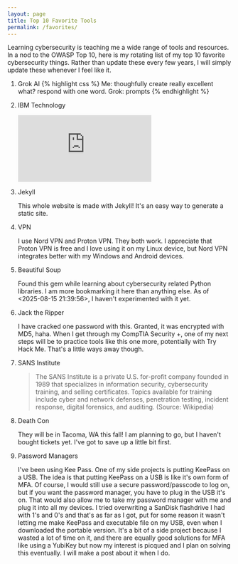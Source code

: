 ```yaml
---
layout: page
title: Top 10 Favorite Tools
permalink: /favorites/
---
```

Learning cybersecurity is teaching me a wide range of tools and resources. In a nod to the OWASP Top 10, here is my rotating list of my top 10 favorite cybersecurity things. Rather than update these every few years, I will simply update these whenever I feel like it.

1. Grok AI 
    {% highlight css %}
    Me: thoughfully create really excellent what? respond with one word.
    Grok: prompts
    {% endhighlight %}
2. IBM Technology

    <p><iframe src="https://youtu.be/kqaMIFEz15s?si=xYyJHTzGtHKuYi6d" frameborder="0" allowfullscreen></iframe></p>
    
3. Jekyll

    This whole website is made with Jekyll! It's an easy way to generate a static site.
4. VPN

    I use Nord VPN and Proton VPN. They both work. I appreciate that Proton VPN is free and I love using it on my Linux device, but Nord VPN integrates better with my Windows and Android devices.
5. Beautiful Soup

    Found this gem while learning about cybersecurity related Python libraries. I am more bookmarking it here than anything else. As of <2025-08-15 21:39:56>, I haven't experimented with it yet.
6. Jack the Ripper

    I have cracked one password with this. Granted, it was encrypted with MD5, haha. When I get through my CompTIA Security +, one of my next steps will be to practice tools like this one more, potentially with Try Hack Me. That's a little ways away though.
7. SANS Institute

    > The SANS Institute is a private U.S. for-profit company founded in 1989 that specializes in information security, cybersecurity training, and selling certificates. Topics available for training include cyber and network defenses, penetration testing, incident response, digital forensics, and auditing. (Source: Wikipedia)

8. Death Con

    They will be in Tacoma, WA this fall! I am planning to go, but I haven't bought tickets yet. I've got to save up a little bit first.

9. Password Managers

    I've been using Kee Pass. One of my side projects is putting KeePass on a USB. The idea is that putting KeePass on a USB is like it's own form of MFA. Of course, I would still use a secure password/passcode to log on, but if you want the password manager, you have to plug in the USB it's on. That would also allow me to take my password manager with me and plug it into all my devices. I tried overwriting a SanDisk flashdrive I had with 1's and 0's and that's as far as I got, put for some reason it wasn't letting me make KeePass and executable file on my USB, even when I downloaded the portable version. It's a bit of a side project because I wasted a lot of time on it, and there are equally good solutions for MFA like using a YubiKey but now my interest is picqued and I plan on solving this eventually. I will make a post about it when I do.